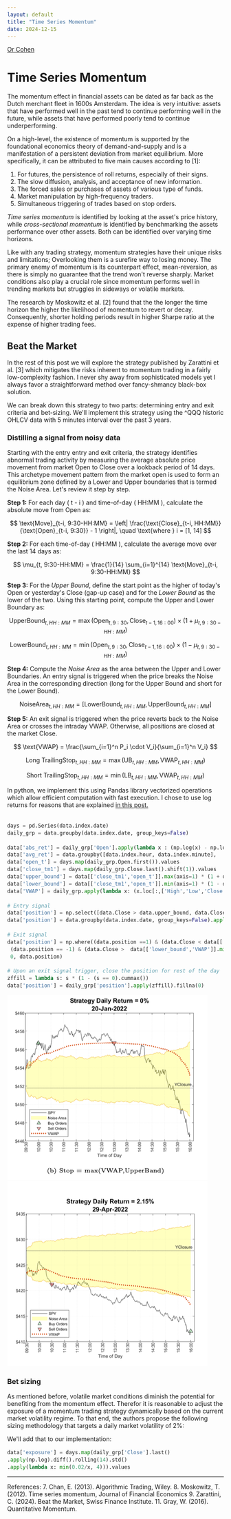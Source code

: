 ```yaml
---
layout: default
title: "Time Series Momentum"
date: 2024-12-15
---
```

[Or Cohen](/index.html)
# Time Series Momentum
The momentum effect in financial assets can be dated as far back as the Dutch merchant fleet in 1600s Amsterdam. The idea is very intuitive: assets that have performed well in the past tend to continue performing well in the future, while assets that have performed poorly tend to continue underperforming. 

On a high-level, the existence of momentum is supported by the foundational economics theory of demand-and-supply and is a manifestation of a persistent deviation from market equilibrium. More specifically, it can be attributed to five main causes according to [1]:
1. For futures, the persistence of roll returns, especially of their signs. 
2. The slow diffusion, analysis, and acceptance of new information.  
3. The forced sales or purchases of assets of various type of funds.  
4. Market manipulation by high-frequency traders.
5. Simultaneous triggering of trades based on stop orders. 

*Time series momentum* is identified by looking at the asset's price history, while *cross-sectional momentum* is identified by benchmarking the assets performance over other assets. Both can be identified over varying time horizons.

Like with any trading strategy, momentum strategies have their unique risks and limitations; Overlooking them is a surefire way to losing money. The primary enemy of momentum is its counterpart effect, mean-reversion, as there is simply no guarantee that the trend won't reverse sharply. Market conditions also play a crucial role since momentum performs well in trending markets but struggles in sideways or volatile markets. 

The research by Moskowitz et al. [2] found that the the longer the time horizon the higher the likelihood of momentum to revert or decay. Consequently, shorter holding periods result in higher Sharpe ratio at the expense of higher trading fees.

## Beat the Market
In the rest of this post we will explore the strategy published by Zarattini et al. [3] which mitigates the risks inherent to momentum trading in a fairly low-complexity fashion. I never shy away from sophisticated models yet I always favor a straightforward method over fancy-shmancy black-box solution.

We can break down this strategy to two parts: determining entry and exit criteria and bet-sizing. We'll implement this strategy using the ^QQQ historic OHLCV data with 5 minutes interval over the past 3 years.

### Distilling a signal from noisy data
Starting with the entry entry and exit criteria, the strategy identifies abnormal trading activity by measuring the average absolute price movement from market Open to Close over a lookback period of 14 days. This archetype movement pattern from the market open is used to form an equilibrium zone defined by a Lower and Upper boundaries that is termed the Noise Area. Let's review it step by step.
 
 
**Step 1:** For each day \( t - i \) and time-of-day \( HH:MM \), calculate the absolute move from Open as: 

$$ 
\text{Move}_{t-i, 9:30-HH:MM} = \left| \frac{\text{Close}_{t-i, HH:MM}}{\text{Open}_{t-i, 9:30}} - 1 \right|, \quad \text{where } i = [1, 14]
$$

**Step 2:** For each time-of-day \( HH:MM \), calculate the average move over the last 14 days as: 

$$ 
\mu_{t, 9:30-HH:MM} = \frac{1}{14} \sum_{i=1}^{14} \text{Move}_{t-i, 9:30-HH:MM} 
$$

**Step 3:** For the *Upper Bound*, define the start point as the higher of today's Open or yesterday's Close (gap-up case) and for the *Lower Bound* as the lower of the two. Using this starting point, compute the Upper and Lower Boundary as:

$$ 
\text{UpperBound}_{t, HH:MM} = \max(\text{Open}_{t, 9:30}, \text{Close}_{t-1, 16:00}) \times \left( 1 + \mu_{t, 9:30-HH:MM} \right) 
$$ 

$$
\text{LowerBound}_{t, HH:MM} = \min(\text{Open}_{t, 9:30}, \text{Close}_{t-1, 16:00}) \times \left( 1 - \mu_{t, 9:30-HH:MM} \right) 
$$

**Step 4:** Compute the *Noise Area* as the area between the Upper and Lower Boundaries.  An entry signal is triggered when the price breaks the Noise Area in the corresponding direction (long for the Upper Bound and short for the Lower Bound). 

$$
\text{NoiseArea}_{t, HH:MM} = \left[ \text{LowerBound}_{t, HH:MM}, \text{UpperBound}_{t, HH:MM} \right]
$$

**Step 5:**
An exit signal is triggered when the price reverts back to the Noise Area or crosses the intraday VWAP. Otherwise, all positions are closed at the market Close.

$$ 
\text{VWAP} = \frac{\sum_{i=1}^n P_i \cdot V_i}{\sum_{i=1}^n V_i}
$$ 

$$ 
\text{Long TrailingStop}_{t, HH:MM} = \max(\text{UB}_{t, HH:MM}, \text{VWAP}_{t, HH:MM})
$$ 

$$
\text{Short TrailingStop}_{t, HH:MM} = \min(\text{LB}_{t, HH:MM}, \text{VWAP}_{t, HH:MM}) 
$$

In python, we implement this using Pandas library vectorized operations which allow efficient computation with fast execution. I chose to use log returns for  reasons that are explained [in this post.](https://gregorygundersen.com/blog/2022/02/06/log-returns/)

```python

days = pd.Series(data.index.date)
daily_grp = data.groupby(data.index.date, group_keys=False)

data['abs_ret'] = daily_grp['Open'].apply(lambda x : (np.log(x) - np.log(x.iloc[0])).abs())
data['avg_ret'] = data.groupby([data.index.hour, data.index.minute], 	group_keys=False).apply(lambda x: x['abs_ret'].rolling(14).mean())
data['open_t'] = days.map(daily_grp.Open.first()).values
data['close_tm1'] = days.map(daily_grp.Close.last().shift(1)).values
data['upper_bound'] = data[['close_tm1','open_t']].max(axis=1) * (1 + data['avg_ret'])
data['lower_bound'] = data[['close_tm1','open_t']].min(axis=1) * (1 - data['avg_ret'])
data['VWAP'] = daily_grp.apply(lambda x: (x.loc[:,['High','Low','Close']].mean(axis=1) * x.Volume).cumsum() / x.Volume.cumsum())

# Entry signal
data['position'] = np.select([data.Close > data.upper_bound, data.Close < data.lower_bound], [1, -1], default=np.nan)
data['position'] = data.groupby(data.index.date, group_keys=False).apply(lambda x: x['position'].ffill())

# Exit signal
data['position'] = np.where((data.position ==1) & (data.Close <	data[['upper_bound','VWAP']].max(axis=1)) |
 (data.position == -1) & (data.Close > 	data[['lower_bound','VWAP']].min(axis=1)),
 0, data.position)

# Upon an exit signal trigger, close the position for rest of the day 
zffill = lambda s: s * (1 - (s == 0).cummax())
data['position'] = daily_grp['position'].apply(zffill).fillna(0)
```
![Example of a short trade executed by the model](/images/tsm1.png)
![Example of a long trade and following VWAP exit signal](/images/tsm2.png)

### Bet sizing
As mentioned before, volatile market conditions diminish the potential for benefiting from the momentum effect. Therefor it is reasonable to adjust the exposure of a momentum trading strategy dynamically based on the current market volatility regime. To that end, the authors propose the following sizing methodology that targets a daily market volatility of 2%:

We'll add that to our implementation:
```python
data['exposure'] = days.map(daily_grp['Close'].last()
.apply(np.log).diff().rolling(14).std()
.apply(lambda x: min(0.02/x, 4))).values
```

___
References:
7. Chan, E. (2013). Algorithmic Trading, Wiley.
8. Moskowitz, T. (2012).  Time series momentum, Journal of Financial Economics
9. Zarattini, C. (2024). Beat the Market, Swiss Finance Institute.
11. Gray, W. (2016). Quantitative Momentum.
